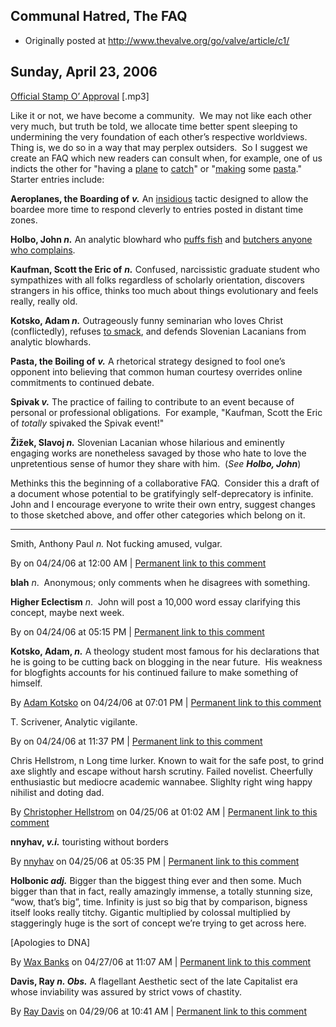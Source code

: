 ## Communal Hatred, The FAQ

 * Originally posted at http://www.thevalve.org/go/valve/article/c1/

##  Sunday, April 23, 2006 

[Official Stamp O’ Approval](http://acephalous.typepad.com/iapprove.mp3) [.mp3]

Like it or not, we have become a community.  We may not like each other very much, but truth be told, we allocate time better spent sleeping to undermining the very foundation of each other’s respective worldviews.  Thing is, we do so in a way that may perplex outsiders.  So I suggest we create an FAQ which new readers can consult when, for example, one of us indicts the other for "having a [plane](http://www.thevalve.org/go/valve/article/hix_dixerit_quispiam_or_you_must_try_again_until_you_get_it_right_part_mcxv/#5920) to [catch](http://www.thevalve.org/go/valve/article/montrum_in_fronte_monstrum_in_animo/#8370)" or "[making](http://pasaudela.blogspot.com/2005/08/tips-from-wb.html) some [pasta](http://acephalous.typepad.com/acephalous/2005/09/on_jager_or_dri.html)."  Starter entries include:

**Aeroplanes, the Boarding of** **_v._** An [insidious](http://www.thevalve.org/go/valve/article/hix_dixerit_quispiam_or_you_must_try_again_until_you_get_it_right_part_mcxv/#5920) tactic designed to allow the boardee more time to respond cleverly to entries posted in distant time zones.

**Holbo, John _n._** An analytic blowhard who [puffs fish](http://examinedlife.typepad.com/johnbelle/2005/01/clueless_in_aca_1.html) and [butchers anyone who complains](http://www.google.com/url?sa=t&amp;ct=res&amp;cd=1&amp;url=http%!A(MISSING)%!F(MISSING)%!F(MISSING)www.thevalve.org%!F(MISSING)go%!F(MISSING)valve%!F(MISSING)article%!F(MISSING)334&amp;ei=S_ZKRLwloaxhvKGc7Qc&amp;sig2=pSpGeoqZILQ5IS22cRsO_A).  

**Kaufman, Scott the Eric of** **_n._** Confused, narcissistic graduate student who sympathizes with all folks regardless of scholarly orientation, discovers strangers in his office, thinks too much about things evolutionary and feels really, really old.

**Kotsko, Adam _n._** Outrageously funny seminarian who loves Christ (conflictedly), refuses [to smack](http://www.adamkotsko.com/weblog/2005/11/analysis-of-smacking.html), and defends Slovenian Lacanians from analytic blowhards.

**Pasta, the Boiling of** **_v._** A rhetorical strategy designed to fool one’s opponent into believing that common human courtesy overrides online commitments to continued debate. 

**Spivak _v._** The practice of failing to contribute to an event because of personal or professional obligations.  For example, "Kaufman, Scott the Eric of _totally_ spivaked the Spivak event!"

**Žižek, Slavoj _n._** Slovenian Lacanian whose hilarious and eminently engaging works are nonetheless savaged by those who hate to love the unpretentious sense of humor they share with him.  (_See **Holbo, John**_)

Methinks this the beginning of a collaborative FAQ.  Consider this a draft of a document whose potential to be gratifyingly self-deprecatory is infinite.  John and I encourage everyone to write their own entry, suggest changes to those sketched above, and offer other categories which belong on it.  

---

Smith, Anthony Paul _n._ Not fucking amused, vulgar.

By  on 04/24/06 at 12:00 AM | [Permanent link to this comment](http://www.thevalve.org/go/valve/article/c1/#8814)
[]()

**blah** _n_.  Anonymous; only comments when he disagrees with something.  

**Higher Eclectism** _n_.  John will post a 10,000 word essay clarifying this concept, maybe next week.

By  on 04/24/06 at 05:15 PM | [Permanent link to this comment](http://www.thevalve.org/go/valve/article/c1/#8818)
[]()

**Kotsko, Adam, _n._** A theology student most famous for his declarations that he is going to be cutting back on blogging in the near future.  His weakness for blogfights accounts for his continued failure to make something of himself.

By [Adam Kotsko](http://adamkotsko.com/weblog) on 04/24/06 at 07:01 PM | [Permanent link to this comment](http://www.thevalve.org/go/valve/article/c1/#8820)
[]()

T. Scrivener, Analytic vigilante.

By  on 04/24/06 at 11:37 PM | [Permanent link to this comment](http://www.thevalve.org/go/valve/article/c1/#8824)
[]()

Chris Hellstrom, n Long time lurker. Known to wait for the safe post, to grind axe slightly and escape without harsh scrutiny. Failed novelist. Cheerfully enthusiastic but mediocre academic wannabee. Slighlty right wing happy nihilist and doting dad.

By [Christopher Hellstrom](http://www.thevalve.org/go/member/243/) on 04/25/06 at 01:02 AM | [Permanent link to this comment](http://www.thevalve.org/go/valve/article/c1/#8825)
[]()

**nnyhav, _v.i._** touristing without borders

By [nnyhav](http://nnyhav.blogspot.com) on 04/25/06 at 05:35 PM | [Permanent link to this comment](http://www.thevalve.org/go/valve/article/c1/#8828)
[]()

**Holbonic _adj._** Bigger than the biggest thing ever and then some. Much bigger than that in fact, really amazingly immense, a totally stunning size, “wow, that’s big”, time. Infinity is just so big that by comparison, bigness itself looks really titchy. Gigantic multiplied by colossal multiplied by staggeringly huge is the sort of concept we’re trying to get across here.

[Apologies to DNA]

By [Wax Banks](http://blog.waxbanks.net) on 04/27/06 at 11:07 AM | [Permanent link to this comment](http://www.thevalve.org/go/valve/article/c1/#8886)
[]()

**Davis, Ray _n. Obs._** A flagellant Aesthetic sect of the late Capitalist era whose inviability was assured by strict vows of chastity.

By [Ray Davis](http://www.pseudopodium.org/) on 04/29/06 at 10:41 AM | [Permanent link to this comment](http://www.thevalve.org/go/valve/article/c1/#8964)

